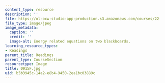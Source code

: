 ```yaml
---
content_type: resource
description: ''
file: https://ol-ocw-studio-app-production.s3.amazonaws.com/courses/22-01-introduction-to-nuclear-engineering-and-ionizing-radiation-fall-2016/b5b3945c14a2e8b494502ea1bc03889c_0915F.jpg
file_type: image/jpeg
image_metadata:
  caption: ''
  credit: ''
  image-alt: Energy related equations on two blackboards.
learning_resource_types:
- Readings
parent_title: Readings
parent_type: CourseSection
resourcetype: Image
title: 0915F.jpg
uid: b5b3945c-14a2-e8b4-9450-2ea1bc03889c
---
```

